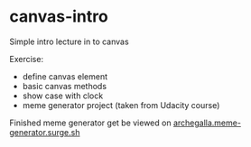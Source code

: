 # canvas-intro
Simple intro lecture in to canvas

Exercise:
- define canvas element 
- basic canvas methods
- show case with clock 
- meme generator project (taken from Udacity course)

Finished meme generator get be viewed on <a href="http://archegalla.meme-generator.surge.sh/">archegalla.meme-generator.surge.sh</a> 